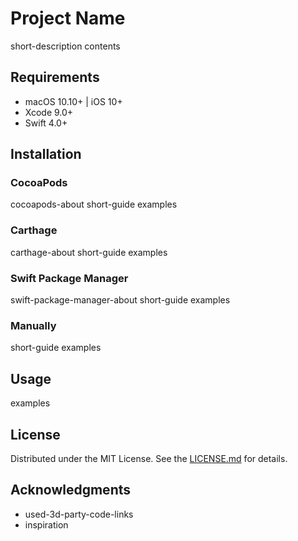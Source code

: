 # Project Name

short-description
contents

## Requirements

* macOS 10.10+ | iOS 10+
* Xcode 9.0+
* Swift 4.0+

## Installation

### CocoaPods

cocoapods-about
short-guide
examples

### Carthage

carthage-about
short-guide
examples

### Swift Package Manager

swift-package-manager-about
short-guide
examples

### Manually

short-guide
examples

## Usage

examples

## License

Distributed under the MIT License. See the [LICENSE.md](LICENSE.md) for details.

## Acknowledgments

* used-3d-party-code-links
* inspiration
